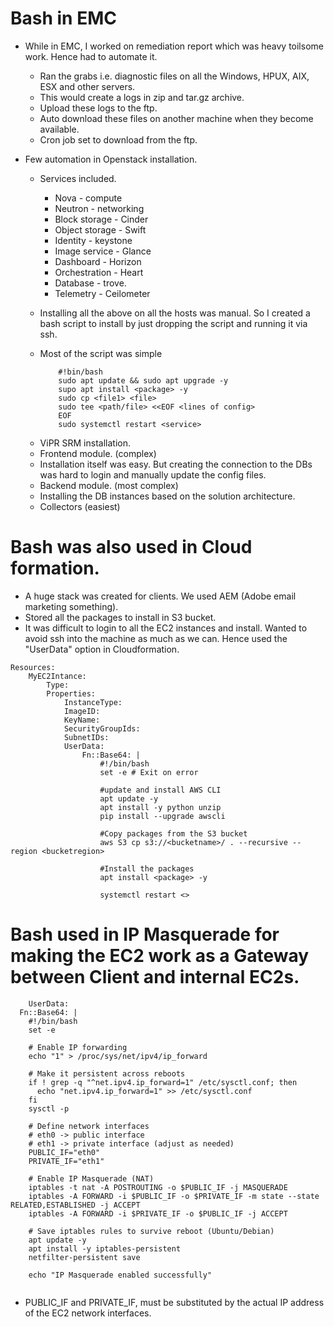 # Bash in EMC

- While in EMC, I worked on remediation report which was heavy toilsome work. Hence had to automate it.
  - Ran the grabs i.e. diagnostic files on all the Windows, HPUX, AIX, ESX and other servers.
  - This would create a logs in zip and tar.gz archive.
  * Upload these logs to the ftp.
  * Auto download these files on another machine when they become available.
  * Cron job set to download from the ftp.
- Few automation in Openstack installation.

  - Services included.
    - Nova - compute
    - Neutron - networking
    - Block storage - Cinder
    - Object storage - Swift
    - Identity - keystone
    - Image service - Glance
    - Dashboard - Horizon
    - Orchestration - Heart
    - Database - trove.
    - Telemetry - Ceilometer
  - Installing all the above on all the hosts was manual. So I created a bash script to install by just dropping the script and running it via ssh.
  - Most of the script was simple

    ```
        #!bin/bash
        sudo apt update && sudo apt upgrade -y
        supo apt install <package> -y
        sudo cp <file1> <file>
        sudo tee <path/file> <<EOF <lines of config>
        EOF
        sudo systemctl restart <service>

    ```

  * ViPR SRM installation.
  * Frontend module. (complex)
  * Installation itself was easy. But creating the connection to the DBs was hard to login and manually update the config files.
  * Backend module. (most complex)
  * Installing the DB instances based on the solution architecture.
  * Collectors (easiest)

# Bash was also used in Cloud formation.

- A huge stack was created for clients. We used AEM (Adobe email marketing something).
- Stored all the packages to install in S3 bucket.
- It was difficult to login to all the EC2 instances and install. Wanted to avoid ssh into the machine as much as we can. Hence used the "UserData" option in Cloudformation.

```
Resources:
    MyEC2Intance:
        Type:
        Properties:
            InstanceType:
            ImageID:
            KeyName:
            SecurityGroupIds:
            SubnetIDs:
            UserData:
                Fn::Base64: |
                    #!/bin/bash
                    set -e # Exit on error

                    #update and install AWS CLI
                    apt update -y
                    apt install -y python unzip
                    pip install --upgrade awscli

                    #Copy packages from the S3 bucket
                    aws S3 cp s3://<bucketname>/ . --recursive --region <bucketregion>

                    #Install the packages
                    apt install <package> -y

                    systemctl restart <>
```

# Bash used in IP Masquerade for making the EC2 work as a Gateway between Client and internal EC2s.

```
    UserData:
  Fn::Base64: |
    #!/bin/bash
    set -e

    # Enable IP forwarding
    echo "1" > /proc/sys/net/ipv4/ip_forward

    # Make it persistent across reboots
    if ! grep -q "^net.ipv4.ip_forward=1" /etc/sysctl.conf; then
      echo "net.ipv4.ip_forward=1" >> /etc/sysctl.conf
    fi
    sysctl -p

    # Define network interfaces
    # eth0 -> public interface
    # eth1 -> private interface (adjust as needed)
    PUBLIC_IF="eth0"
    PRIVATE_IF="eth1"

    # Enable IP Masquerade (NAT)
    iptables -t nat -A POSTROUTING -o $PUBLIC_IF -j MASQUERADE
    iptables -A FORWARD -i $PUBLIC_IF -o $PRIVATE_IF -m state --state RELATED,ESTABLISHED -j ACCEPT
    iptables -A FORWARD -i $PRIVATE_IF -o $PUBLIC_IF -j ACCEPT

    # Save iptables rules to survive reboot (Ubuntu/Debian)
    apt update -y
    apt install -y iptables-persistent
    netfilter-persistent save

    echo "IP Masquerade enabled successfully"


```

- PUBLIC_IF and PRIVATE_IF, must be substituted by the actual IP address of the EC2 network interfaces.
